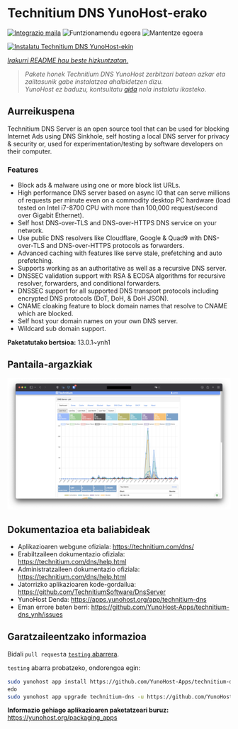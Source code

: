 <!--
Ohart ongi: README hau automatikoki sortu da <https://github.com/YunoHost/apps/tree/master/tools/readme_generator>ri esker
EZ editatu eskuz.
-->

# Technitium DNS YunoHost-erako

[![Integrazio maila](https://dash.yunohost.org/integration/technitium-dns.svg)](https://ci-apps.yunohost.org/ci/apps/technitium-dns/) ![Funtzionamendu egoera](https://ci-apps.yunohost.org/ci/badges/technitium-dns.status.svg) ![Mantentze egoera](https://ci-apps.yunohost.org/ci/badges/technitium-dns.maintain.svg)

[![Instalatu Technitium DNS YunoHost-ekin](https://install-app.yunohost.org/install-with-yunohost.svg)](https://install-app.yunohost.org/?app=technitium-dns)

*[Irakurri README hau beste hizkuntzatan.](./ALL_README.md)*

> *Pakete honek Technitium DNS YunoHost zerbitzari batean azkar eta zailtasunik gabe instalatzea ahalbidetzen dizu.*  
> *YunoHost ez baduzu, kontsultatu [gida](https://yunohost.org/install) nola instalatu ikasteko.*

## Aurreikuspena

Technitium DNS Server is an open source tool that can be used for blocking Internet Ads using DNS Sinkhole, self hosting a local DNS server for privacy & security or, used for experimentation/testing by software developers on their computer.

### Features

- Block ads & malware using one or more block list URLs.
- High performance DNS server based on async IO that can serve millions of requests per minute even on a commodity desktop PC hardware (load tested on Intel i7-8700 CPU with more than 100,000 request/second over Gigabit Ethernet).
- Self host DNS-over-TLS and DNS-over-HTTPS DNS service on your network.
- Use public DNS resolvers like Cloudflare, Google & Quad9 with DNS-over-TLS and DNS-over-HTTPS protocols as forwarders.
- Advanced caching with features like serve stale, prefetching and auto prefetching.
- Supports working as an authoritative as well as a recursive DNS server.
- DNSSEC validation support with RSA & ECDSA algorithms for recursive resolver, forwarders, and conditional forwarders.
- DNSSEC support for all supported DNS transport protocols including encrypted DNS protocols (DoT, DoH, & DoH JSON).
- CNAME cloaking feature to block domain names that resolve to CNAME which are blocked.
- Self host your domain names on your own DNS server.
- Wildcard sub domain support.


**Paketatutako bertsioa:** 13.0.1~ynh1

## Pantaila-argazkiak

![Technitium DNS(r)en pantaila-argazkia](./doc/screenshots/screenshot.png)

## Dokumentazioa eta baliabideak

- Aplikazioaren webgune ofiziala: <https://technitium.com/dns/>
- Erabiltzaileen dokumentazio ofiziala: <https://technitium.com/dns/help.html>
- Administratzaileen dokumentazio ofiziala: <https://technitium.com/dns/help.html>
- Jatorrizko aplikazioaren kode-gordailua: <https://github.com/TechnitiumSoftware/DnsServer>
- YunoHost Denda: <https://apps.yunohost.org/app/technitium-dns>
- Eman errore baten berri: <https://github.com/YunoHost-Apps/technitium-dns_ynh/issues>

## Garatzaileentzako informazioa

Bidali `pull request`a [`testing` abarrera](https://github.com/YunoHost-Apps/technitium-dns_ynh/tree/testing).

`testing` abarra probatzeko, ondorengoa egin:

```bash
sudo yunohost app install https://github.com/YunoHost-Apps/technitium-dns_ynh/tree/testing --debug
edo
sudo yunohost app upgrade technitium-dns -u https://github.com/YunoHost-Apps/technitium-dns_ynh/tree/testing --debug
```

**Informazio gehiago aplikazioaren paketatzeari buruz:** <https://yunohost.org/packaging_apps>
